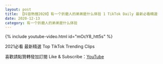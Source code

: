 ```yaml
---
layout: post
title: 【抖音熱搜2020】有一个折磨人的弟弟是什么体验 1 TikTok Daily 最新必看精選合集2020 12 13
date: 2020-12-13
category: 有一个折磨人的弟弟是什么体验
---
```


{% include youtube-video.html id="mOcY8_htt5s" %}

2021必看 最新精選 Top TikTok Trending Clips

喜歡請點贊轉發加訂閱 Like & Subscribe：[YouTube](https://www.youtube.com/channel/UCAoR7VcanIPd04uEq_GIylA/videos)

